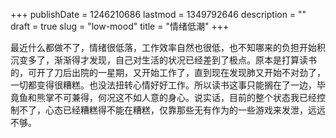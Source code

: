 +++
publishDate = 1246210686
lastmod = 1349792646
description = ""
draft = true
slug = "low-mood"
title = "情绪低潮"
+++

最近什么都做不了，情绪很低落，工作效率自然也很低，也不知哪来的负担开始积沉变多了，渐渐得才发现，自己对生活的状况已经差到了极点。原本是打算读书的，可开了刀后出院的一星期，又开始工作了，直到现在发现肺又开始不对劲了，一切都变得很糟糕。也没法扭转心情好好工作。所以读书这事只能搁在了一边，毕竟鱼和熊掌不可兼得，何况这不如人意的身心。说实话，目前的整个状态我已经控制不了，心态已经糟糕得不能在糟糕，仅靠那些无有作为的一些游戏来发泄，远远不够。